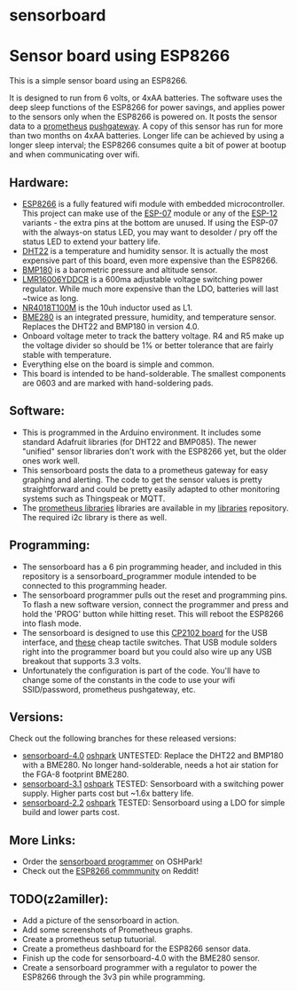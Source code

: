 # sensorboard
Sensor board using ESP8266
==========================

This is a simple sensor board using an ESP8266.

It is designed to run from 6 volts, or 4xAA batteries.  The software uses the
deep sleep functions of the ESP8266 for power savings, and applies power to the
sensors only when the ESP8266 is powered on.  It posts the sensor data to a 
[prometheus](http://prometheus.io/) [pushgateway](https://github.com/prometheus/pushgateway).
A copy of this sensor has run for more than two months on 4xAA batteries.
Longer life can be achieved by using a longer sleep interval; the ESP8266
consumes quite a bit of power at bootup and when communicating over wifi.

Hardware:
---------

* [ESP8266](https://github.com/esp8266/Arduino) is a fully featured wifi
  module with embedded microcontroller.  This project can make use of the
  [ESP-07](http://www.banggood.com/ESP8266-ESP-07-Remote-Serial-Port-WIFI-Transceiver-Wireless-Module-p-961247.html)
  module or any of the
  [ESP-12](http://www.banggood.com/ESP8266-ESP-12E-Remote-Serial-Port-WIFI-Transceiver-Wireless-Module-p-980984.html)
  variants - the extra pins at the bottom are unused.  If using the ESP-07
  with the always-on status LED, you may want to desolder / pry off the
  status LED to extend your battery life.
* [DHT22](http://www.electrodragon.com/product/dht22-pre-order-link/) is a
  temperature and humidity sensor.  It is actually the most expensive part
  of this board, even more expensive than the ESP8266.
* [BMP180](http://www.banggood.com/BMP180-Digital-Barometric-Pressure-Sensor-Module-Board-p-930690.html)
  is a barometric pressure and altitude sensor.
* [LMR16006YDDCR](http://www.ti.com/lit/ds/symlink/lmr16006.pdf) is a 600ma
  adjustable voltage switching power regulator.  While much more expensive
  than the LDO, batteries will last ~twice as long.
* [NR4018T100M](http://www.yuden.co.jp/productdata/catalog/en/wound04_e.pdf)
  is the 10uh inductor used as L1.
* [BME280](http://www.mouser.com/ds/2/783/BST-BME280_DS001-11-844833.pdf) is
  an integrated pressure, humidity, and temperature sensor.  Replaces the
  DHT22 and BMP180 in version 4.0.
* Onboard voltage meter to track the battery voltage.  R4 and R5 make up
  the voltage divider so should be 1% or better tolerance that are
  fairly stable with temperature. 
* Everything else on the board is simple and common.
* This board is intended to be hand-solderable. The smallest components are
  0603 and are marked with hand-soldering pads.

Software:
---------

* This is programmed in the Arduino environment.  It includes some standard
  Adafruit libraries (for DHT22 and BMP085).  The newer "unified" sensor
  libraries don't work with the ESP8266 yet, but the older ones work well.
* This sensorboard posts the data to a prometheus gateway for easy graphing
  and alerting.  The code to get the sensor values is pretty straightforward
  and could be pretty easily adapted to other monitoring systems such as
  Thingspeak or MQTT.
* The [prometheus libraries](https://github.com/z2amiller/libraries/tree/master/prometheus)
  libraries are available in my [libraries](https://github.com/z2amiller/libraries)
  repository. The required i2c library is there as well.

Programming:
------------

* The sensorboard has a 6 pin programming header, and included in this
  repository is a sensorboard\_programmer module intended to be connected to
  this programming header. 
* The sensorboard programmer pulls out the reset and programming pins.  To
  flash a new software version, connect the programmer and press and hold
  the 'PROG' button while hitting reset.  This will reboot the ESP8266 into
  flash mode.
* The sensorboard is designed to use this
  [CP2102 board](http://www.banggood.com/5Pcs-CJMCU-CP2102-USB-To-TTLSerial-Module-UART-STC-Downloader-p-980102.html)
  for the USB interface, and
  [these](http://www.banggood.com/100pcs-Mini-Micro-Momentary-Tactile-Tact-Switch-Push-Button-DIP-P4-p-917570.html)
  cheap tactile switches.  That USB module solders right into the programmer
  board but you could also wire up any USB breakout that supports 3.3 volts.
* Unfortunately the configuration is part of the code.  You'll have to change
  some of the constants in the code to use your wifi SSID/password,
  prometheus pushgateway, etc.

Versions:
---------

Check out the following branches for these released versions:

* [sensorboard-4.0](https://github.com/z2amiller/sensorboard/tree/sensorboard-4.0)
  [oshpark](https://oshpark.com/shared_projects/D1xuf056) UNTESTED:
  Replace the DHT22 and BMP180 with a BME280.  No longer hand-solderable,
  needs a hot air station for the FGA-8 footprint BME280.
* [sensorboard-3.1](https://github.com/z2amiller/sensorboard/tree/sensorboard-3.1)
  [oshpark](https://oshpark.com/shared_projects/4DUu3wyO) TESTED:
  Sensorboard with a switching power supply. Higher parts cost but ~1.6x
  battery life.
* [sensorboard-2.2](https://github.com/z2amiller/sensorboard/tree/sensorboard-2.2)
  [oshpark](https://oshpark.com/shared_projects/rGc3bDv8) TESTED:
  Sensorboard using a LDO for simple build and lower parts cost.

More Links:
-----------

* Order the [sensorboard programmer](https://oshpark.com/shared_projects/fjlzVR1e)
  on OSHPark!
* Check out the [ESP8266 commmunity](http://reddit.com/r/ESP8266) on Reddit!

TODO(z2amiller):
---------------

* Add a picture of the sensorboard in action.
* Add some screenshots of Prometheus graphs.
* Create a prometheus setup tutuorial.
* Create a prometheus dashboard for the ESP8266 sensor data.
* Finish up the code for sensorboard-4.0 with the BME280 sensor.
* Create a sensorboard programmer with a regulator to power the ESP8266
  through the 3v3 pin while programming.
